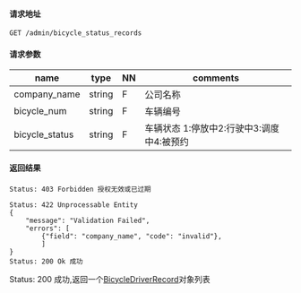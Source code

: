 #### 请求地址

```
GET /admin/bicycle_status_records
```

#### 请求参数	 

name                  |type    |NN |comments
----------------------|--------|---|----------------------
company_name          |string  |F  |公司名称
bicycle_num           |string  |F  |车辆编号
bicycle_status        |string  |F  |车辆状态 1:停放中2:行驶中3:调度中4:被预约


#### 返回结果

```
Status: 403 Forbidden 授权无效或已过期

Status: 422 Unprocessable Entity
{
    "message": "Validation Failed",
	"errors": [
        {"field": "company_name", "code": "invalid"},
        ]
}
Status: 200 Ok 成功

```

Status: 200 成功,返回一个[BicycleDriverRecord](entities.md#BicycleDriverRecord)对象列表
